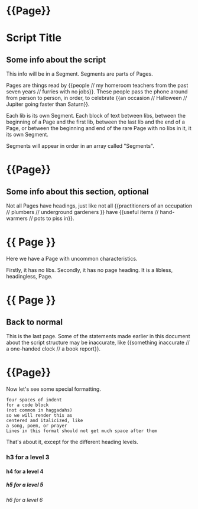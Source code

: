 # {{Page}}

# Script Title

## Some info about the script

This info will be in a Segment. Segments are parts of Pages.

Pages are things read by {{people // my homeroom teachers from the past seven years // furries with no jobs}}. These people pass the phone around from person to person, in order, to celebrate {{an occasion // Halloween // Jupiter going faster than Saturn}}.

Each lib is its own Segment. Each block of text between libs, between the beginning of a Page and the first lib, between the last lib and the end of a Page, or between the beginning and end of the rare Page with no libs in it, it its own Segment.

Segments will appear in order in an array called "Segments".

# {{Page}}

## Some info about this section, optional

Not all Pages have headings, just like not all {{practitioners of an occupation // plumbers // underground gardeners }} have {{useful items // hand-warmers // pots to piss in}}.

# {{ Page }}

Here we have a Page with uncommon characteristics.

Firstly, it has no libs. Secondly, it has no page heading. It is a libless, headingless, Page.

# {{ Page }}

## Back to normal

This is the last page. Some of the statements made earlier in this document about the script structure may be inaccurate, like {{something inaccurate // a one-handed clock // a book report}}.

# {{Page}}

Now let's see some special formatting.

    four spaces of indent
    for a code block
    (not common in haggadahs)
    so we will render this as
    centered and italicized, like
    a song, poem, or prayer
    Lines in this format should not get much space after them

That's about it, except for the different heading levels.

### h3 for a level 3

#### h4 for a level 4

##### h5 for a level 5

###### h6 for a level 6
